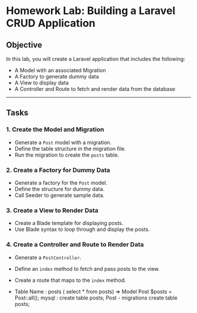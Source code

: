 # Homework Lab: Building a Laravel CRUD Application

## Objective

In this lab, you will create a Laravel application that includes the following:
- A Model with an associated Migration
- A Factory to generate dummy data
- A View to display data
- A Controller and Route to fetch and render data from the database

---

## Tasks

### 1. Create the Model and Migration
- Generate a `Post` model with a migration.
- Define the table structure in the migration file.
- Run the migration to create the `posts` table.

### 2. Create a Factory for Dummy Data
- Generate a factory for the `Post` model.
- Define the structure for dummy data.
- Call Seeder to generate sample data.

### 3. Create a View to Render Data
- Create a Blade template for displaying posts.
- Use Blade syntax to loop through and display the posts.

### 4. Create a Controller and Route to Render Data
- Generate a `PostController`.
- Define an `index` method to fetch and pass posts to the view.
- Create a route that maps to the `index` method.



- Table Name : posts ( select * from posts) => Model Post   $posts =  Post::all();
mysql : create table posts;     Post -  migrations 
create table posts;